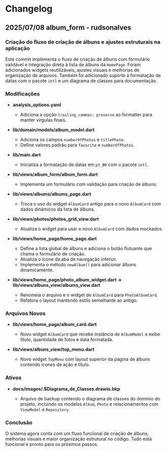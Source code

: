 # Changelog

## 2025/07/08 album_form - rudsonalves

### Criação do fluxo de criação de álbuns e ajustes estruturais na aplicação

Este commit implementa o fluxo de criação de álbuns com formulário validável e integração direta à lista de álbuns da `HomePage`. Foram adicionados widgets reutilizáveis, ajustes visuais e melhorias de organização de arquivos. Também foi adicionado suporte à formatação de datas com o pacote `intl` e um diagrama de classes para documentação.

### Modificações

* **analysis\_options.yaml**

  * Adiciona a opção `trailing_commas: preserve` ao formatter para manter vírgulas finais.

* **lib/domain/models/album\_model.dart**

  * Adiciona os campos `numberOfPhotos` e `titlePhoto`.
  * Define valores padrão para `favorite` e `numberOfPhotos`.

* **lib/main.dart**

  * Inicializa a formatação de datas em `pt_BR` com o pacote `intl`.

* **lib/views/album\_form/album\_form.dart**

  * Implementa um formulário com validação para criação de álbuns.

* **lib/views/albums/albums\_page.dart**

  * Troca o uso do widget `AlbumCard` antigo para o novo `AlbumCard` com dados dinâmicos da lista de álbuns.

* **lib/views/photos/photos\_grid\_view\.dart**

  * Atualiza o widget para usar o novo `AlbumCard` com dados mockados.

* **lib/views/home\_page/home\_page.dart**

  * Define a lista global de álbuns e adiciona o botão flutuante que chama o formulário de criação.
  * Atualiza o ícone da aba de navegação inferior.
  * Implementa o método `newAlbum()` para adicionar álbuns dinamicamente.

* **lib/views/home\_page/photo\_album\_widget.dart → lib/views/albuns\_view/albums\_view\.dart**

  * Renomeia o arquivo e o widget de `AlbumCard` para `PhotoAlbumCard`.
  * Refatora o layout mantendo estilo semelhante ao antigo.

### Arquivos Novos

* **lib/views/home\_page/album\_card.dart**

  * Novo widget `AlbumCard` que recebe instância de `AlbumModel` e exibe título, quantidade de fotos e data formatada.

* **lib/views/albuns\_view/top\_menu.dart**

  * Novo widget `TopMenu` com layout superior da página de álbuns contendo ícones de ação e título.

### Ativos

* **docs/images/.\$Diagrama\_de\_Classes.drawio.bkp**

  * Arquivo de backup contendo o diagrama de classes do domínio do projeto, incluindo os modelos `Album`, `Photo` e relacionamentos com `ViewModel` e `Repository`.

### Conclusão

O sistema agora conta com um fluxo funcional de criação de álbuns, melhorias visuais e maior organização estrutural no código. Tudo está funcional e pronto para os próximos passos.